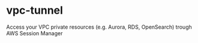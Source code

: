 # vpc-tunnel
Access your VPC private resources (e.g. Aurora, RDS, OpenSearch) trough AWS Session Manager

